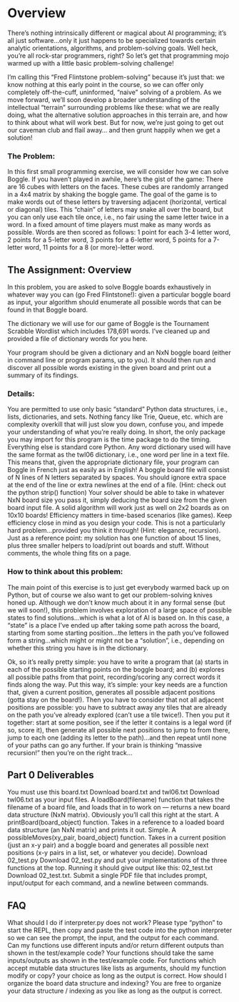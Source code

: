 # Overview
There’s nothing intrinsically different or magical about AI programming; it’s all just software…only it just happens to be specialized towards certain analytic orientations, algorithms, and problem-solving goals. Well heck, you’re all rock-star programmers, right? So let’s get that programming mojo warmed up with a little basic problem-solving challenge!

I’m calling this “Fred Flintstone problem-solving” because it’s just that: we know nothing at this early point in the course, so we can offer only completely off-the-cuff, uninformed, “naive” solving of a problem. As we move forward, we’ll soon develop a broader understanding of the intellectual “terrain” surrounding problems like these: what we are really doing, what the alternative solution approaches in this terrain are, and how to think about what will work best. But for now, we’re just going to get out our caveman club and flail away… and then grunt happily when we get a solution!

### The Problem:
In this first small programming exercise, we will consider how we can solve Boggle. If you haven’t played in awhile, here’s the gist of the game: There are 16 cubes with letters on the faces. These cubes are randomly arranged in a 4x4 matrix by shaking the boggle game. The goal of the game is to make words out of these letters by traversing adjacent (horizontal, vertical or diagonal) tiles. This “chain” of letters may snake all over the board, but you can only use each tile once, i.e., no fair using the same letter twice in a word. In a fixed amount of time players must make as many words as possible. Words are then scored as follows: 1 point for each 3-4 letter word, 2 points for a 5-letter word, 3 points for a 6-letter word, 5 points for a 7-letter word, 11 points for a 8 (or more)-letter word.

## The Assignment: Overview
In this problem, you are asked to solve Boggle boards exhaustively in whatever way you can (go Fred Flintstone!): given a particular boggle board as input, your algorithm should enumerate all possible words that can be found in that Boggle board.

The dictionary we will use for our game of Boggle is the Tournament Scrabble Wordlist which includes 178,691 words. I’ve cleaned up and provided a file of dictionary words for you here.

Your program should be given a dictionary and an NxN boggle board (either in command line or program params, up to you). It should then run and discover all possible words existing in the given board and print out a summary of its findings.

### Details:
You are permitted to use only basic “standard” Python data structures, i.e., lists, dictionaries, and sets. Nothing fancy like Trie, Queue, etc. which are complexity overkill that will just slow you down, confuse you, and impede your understanding of what you’re really doing. In short, the only package you may import for this program is the time package to do the timing. Everything else is standard core Python.
Any word dictionary used will have the same format as the twl06 dictionary, i.e., one word per line in a text file. This means that, given the appropriate dictionary file, your program can Boggle in French just as easily as in English!
A boggle board file will consist of N lines of N letters separated by spaces. You should ignore extra space at the end of the line or extra newlines at the end of a file. (Hint: check out the python strip() function)
Your solver should be able to take in whatever NxN board size you pass it, simply deducing the board size from the given board input file. A solid algorithm will work just as well on 2x2 boards as on 10x10 boards!
Efficiency matters in time-based scenarios (like games). Keep efficiency close in mind as you design your code.
This is not a particularly hard problem…provided you think it through! (Hint: elegance, recursion). Just as a reference point: my solution has one function of about 15 lines, plus three smaller helpers to load/print out boards and stuff. Without comments, the whole thing fits on a page.

### How to think about this problem:
The main point of this exercise is to just get everybody warmed back up on Python, but of course we also want to get our problem-solving knives honed up. Although we don’t know much about it in any formal sense (but we will soon!), this problem involves exploration of a large space of possible states to find solutions…which is what a lot of AI is based on. In this case, a “state” is a place I’ve ended up after taking some path across the board, starting from some starting position…the letters in the path you’ve followed form a string…which might or might not be a “solution”, i.e., depending on whether this string you have is in the dictionary.

Ok, so it’s really pretty simple: you have to write a program that (a) starts in each of the possible starting points on the boggle board; and (b) explores all possible paths from that point, recording/scoring any correct words it finds along the way. Put this way, it’s simple: your key needs are a function that, given a current position, generates all possible adjacent positions (gotta stay on the board!). Then you have to consider that not all adjacent positions are possible: you have to subtract away any tiles that are already on the path you’ve already explored (can’t use a tile twice!). Then you put it together: start at some position, see if the letter it contains is a legal word (if so, score it), then generate all possible next positions to jump to from there, jump to each one (adding its letter to the path)…and then repeat until none of your paths can go any further. If your brain is thinking “massive recursion!” then you’re on the right track…

## Part 0 Deliverables
You must use this board.txt Download board.txt and twl06.txt Download twl06.txt as your input files.
A loadBoard(filename) function that takes the filename of a board file, and loads that in to work on — returns a new board data structure (NxN matrix). Obviously you’ll call this right at the start.
A printBoard(board_object) function. Takes in a reference to a loaded board data structure (an NxN matrix) and prints it out. Simple.
A possibleMoves(xy_pair, board_object) function. Takes in a current position (just an x-y pair) and a boggle board and generates all possible next positions (x-y pairs in a list, set, or whatever you decide).
Download 02_test.py Download 02_test.py and put your implementations of the three functions at the top. Running it should give output like this: 02_test.txt Download 02_test.txt.
Submit a single PDF file that includes prompt, input/output for each command, and a newline between commands.

## FAQ
What should I do if interpreter.py does not work? Please type “python” to start the REPL, then copy and paste the test code into the python interpreter so we can see the prompt, the input, and the output for each command.
Can my functions use different inputs and/or return different outputs than shown in the test/example code? Your functions should take the same inputs/outputs as shown in the test/example code.
For functions which accept mutable data structures like lists as arguments, should my function modify or copy? your choice as long as the output is correct.
How should I organize the board data structure and indexing? You are free to organize your data structure / indexing as you like as long as the output is correct.
